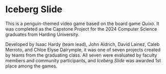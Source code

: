 # Iceberg Slide

This is a penguin-themed video game based on the board game *Quixo*. It was completed as the Capstone Project for the 2024 Computer Science graduates from Harding University. 

Developed by Isaac Hardy (team lead), John Aldrich, David Lainez, Caleb Merroto, and Chloe Elyse Dalrymple, it was one of seven projects created by teams from the graduating class. All seven were evaluated by faculty members and community participants, and *Iceberg Slide* was awarded 1st place among the games.
